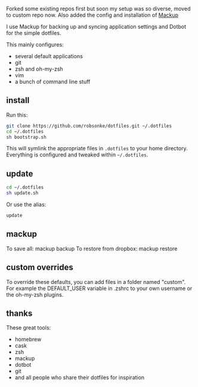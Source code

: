Forked some existing repos first but soon my setup was so diverse, moved to custom repo now.
Also added the config and installation of [Mackup](https://github.com/lra/mackup)

I use Mackup for backing up and syncing application settings and Dotbot for the simple dotfiles.

This mainly configures:
* several default applications
* git
* zsh and oh-my-zsh
* vim
* a bunch of command line stuff


## install
Run this:

```sh
git clone https://github.com/robsonke/dotfiles.git ~/.dotfiles
cd ~/.dotfiles
sh bootstrap.sh
```

This will symlink the appropriate files in `.dotfiles` to your home directory.
Everything is configured and tweaked within `~/.dotfiles`.

## update
```sh
cd ~/.dotfiles
sh update.sh
```
Or use the alias:
```sh
update
```

## mackup
To save all: mackup backup
To restore from dropbox: mackup restore

## custom overrides
To override these defaults, you can add files in a folder named "custom". For example the DEFAULT_USER variable in .zshrc to your own username or the oh-my-zsh plugins.

## thanks
These great tools:
* homebrew
* cask
* zsh
* mackup
* dotbot
* git
* and all people who share their dotfiles for inspiration
